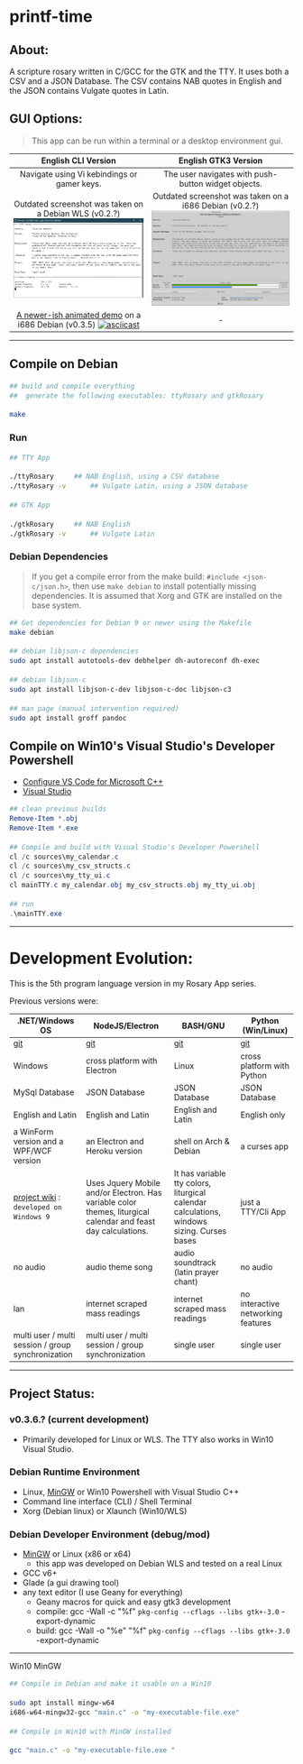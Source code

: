 <!-- pandoc formatting
title: 'printf-time'
subtitle: 'A scripture rosary written in C for Linux OS's'
author: 'Mezcel'
date: 'Jan 1, 2019'
description: 'Scripture rosary using English and Latin Bible text.'
lang: en-US
-->

# printf-time

## About:

A scripture rosary written in C/GCC for the GTK and the TTY. It uses both a CSV and a JSON Database. The CSV contains NAB quotes in English and the JSON contains Vulgate quotes in Latin.



## GUI Options:

> This app can be run within a terminal or a desktop environment gui.

| English CLI Version | English GTK3 Version |
| :---: | :---: |
| Navigate using Vi kebindings or gamer keys. | The user navigates with push-button widget objects. |
| Outdated screenshot was taken on a Debian WLS (v0.2.?) ![tty-screenshot](img/tty-screenshot.gif) | Outdated screenshot was taken on a i686 Debian (v0.2.?) ![gtk-screenshot](img/screenshot.gif) |
| [A newer-ish animated demo](https://asciinema.org/a/278468) on a i686 Debian (v0.3.5) [![asciicast](https://asciinema.org/a/278468.svg)](https://asciinema.org/a/278468) | - |

---

## Compile on Debian

```sh
## build and compile everything
##	generate the following executables: ttyRosary and gtkRosary

make
```

### Run
```sh
## TTY App

./ttyRosary		## NAB English, using a CSV database
./ttyRosary -v		## Vulgate Latin, using a JSON database

## GTK App

./gtkRosary		## NAB English
./gtkRosary -v		## Vulgate Latin
```

### Debian Dependencies

> If you get a compile error from the make build: ```#include <json-c/json.h>```, then use ```make debian``` to install potentially missing dependencies.
> It is assumed that Xorg and GTK are installed on the base system.

```sh
## Get dependencies for Debian 9 or newer using the Makefile
make debian

## debian libjson-c dependencies
sudo apt install autotools-dev debhelper dh-autoreconf dh-exec

## debian libjson-c
sudo apt install libjson-c-dev libjson-c-doc libjson-c3

## man page (manual intervention required)
sudo apt install groff pandoc
```

## Compile on Win10's Visual Studio's Developer Powershell

* [Configure VS Code for Microsoft C++](https://code.visualstudio.com/docs/cpp/config-msvc)
* [Visual Studio](https://visualstudio.microsoft.com/downloads/#other)

```ps1
## clean previous builds
Remove-Item *.obj
Remove-Item *.exe

## Compile and build with Visual Studio's Developer Powershell
cl /c sources\my_calendar.c
cl /c sources\my_csv_structs.c
cl /c sources\my_tty_ui.c
cl mainTTY.c my_calendar.obj my_csv_structs.obj my_tty_ui.obj

## run
.\mainTTY.exe
```
---

# Development Evolution:

This is the 5th program language version in my Rosary App series.

Previous versions were:

| .NET/Windows OS | NodeJS/Electron | BASH/GNU | Python (Win/Linux) |
| --- | --- | --- | --- |
|[git](https://github.com/mezcel/rosary.net)|[git](https://github.com/mezcel/electron-container)|[git](https://github.com/mezcel/jq-tput-terminal)|[git](https://github.com/mezcel/python-curses)|
| Windows | cross platform with Electron | Linux | cross platform with Python|
| MySql Database | JSON Database | JSON Database | JSON Database |
| English and Latin | English and Latin | English and Latin | English only|
|a WinForm version and a WPF/WCF version|an Electron and Heroku version|shell on Arch & Debian| a curses app |
| [project wiki](https://mezcel.wixsite.com/rosary) : ```developed on Windows 9``` | Uses Jquery Mobile and/or Electron. Has variable color themes, liturgical calendar and feast day calculations. | It has variable tty colors, liturgical calendar calculations, windows sizing. Curses bases | just a TTY/Cli App|
| no audio | audio theme song | audio soundtrack (latin prayer chant) | no audio |
| lan | internet scraped mass readings | internet scraped mass readings | no interactive networking features |
| multi user / multi session / group synchronization | multi user / multi session / group synchronization | single user | single user |

---

## Project Status:

### v0.3.6.? (current development)
* Primarily developed for Linux or WLS. The TTY also works in Win10 Visual Studio.

### Debian Runtime Environment

* Linux, [MinGW](http://www.mingw.org/) or Win10 Powershell with Visual Studio C++
* Command line interface (CLI) / Shell Terminal
* Xorg (Debian linux) or Xlaunch (Win10/WLS)

### Debian Developer Environment (debug/mod)

* [MinGW](http://www.mingw.org/) or Linux (x86 or x64)
	* this app was developed on Debian WLS and tested on a real Linux
* GCC v6+
* Glade (a gui drawing tool)
* any text editor (I use Geany for everything)
	* Geany macros for quick and easy gtk3 development
	* compile:	gcc -Wall -c "%f" `pkg-config --cflags --libs gtk+-3.0` -export-dynamic
	* build:	gcc -Wall -o "%e" "%f" `pkg-config --cflags --libs gtk+-3.0` -export-dynamic

---

Win10 MinGW

```sh
## Compile in Debian and make it usable on a Win10

sudo apt install mingw-w64
i686-w64-mingw32-gcc "main.c" -o "my-executable-file.exe"

## Compile in Win10 with MinGW installed

gcc "main.c" -o "my-executable-file.exe "
```
